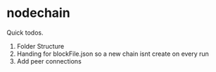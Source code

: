 # nodechain

Quick todos. 

1. Folder Structure
2. Handing for blockFile.json so a new chain isnt create on every run
3. Add peer connections
